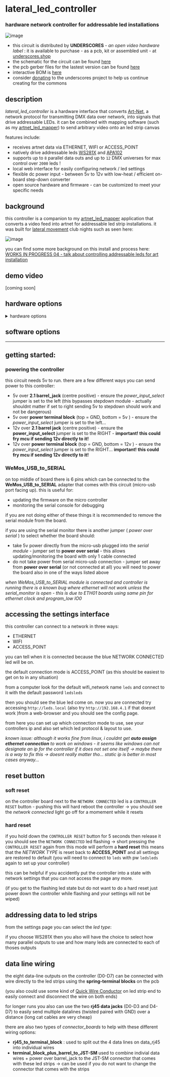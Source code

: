 # lateral_led_controller

### hardware network controller for addressable led installations 

![image](https://github.com/user-attachments/assets/b56ed530-bede-486a-a84b-ba3950885025)

- this circuit is distributed by __UNDERSCORES__ - _an open video hardware label_ : it is available to purchase - as a pcb, kit or assembled unit - at [underscores.shop](https://underscores.shop/lateral_led_controller/)
- the schematic for the circuit can be found [here](/hardware/schematic.pdf)
- the pcb gerber files for the lastest version can be found [here](/hardware/gerber_latest.zip)
- interactive BOM is [here](https://htmlpreview.github.io/?https://github.com/cyberboy666/lateral_led_controller/blob/main/hardware/bom/ibom.html)
- consider [donating](https://opencollective.com/underscores) to the underscores project to help us continue creating for the commons

## description

_lateral_led_controller_ is a hardware interface that converts [Art-Net](https://art-net.org.uk/), a network protocol for transmitting DMX data over network, into signals that drive addressable LEDs. it can be combined with mapping software (such as my [artnet_led_mapper](https://github.com/cyberboy666/artnet_led_mapper/)) to send arbitrary video onto an led strip canvas

features include:

- receives artnet data via ETHERNET, WIFI or ACCESS_POINT
- natively drive addressable leds [WS281X](https://www.aliexpress.com/item/4001322411818.html) and [APA102](https://www.aliexpress.com/item/32322326979.html)
- supports up to `8` parallel data outs and up to `12` DMX universes for max control over `2000` leds !
- local web interface for easily configuring network / led settings
- flexible dc power input - between 5v to 12v with low-heat / efficient on-board step-down converter
- open source hardware and firmware - can be customized to meet your specific needs

## background

this controller is a companion to my [artnet_led_mapper](https://github.com/cyberboy666/artnet_led_mapper/) application that converts a video feed into artnet for addressable led strip installations. it was built for [lateral movement](https://cyberboy666.com/lateralmovement/) club nights such as seen here:

![image](http://underscores.shop/wp-content/uploads/2024/06/leds.gif)


you can find some more background on this install and process here: [WORKS IN PROGRESS 04 - talk about controlling addressable leds for art installation](https://videos.scanlines.xyz/w/p/tUhDfYqJJPfjovscNMvFRL) 

## demo video

[coming soon]

## hardware options

<details><summary>hardware options</summary>

besides this controller there are some more bits of hardware you will need to realize an _addressable led installation_ - i will outline some suggestions here based on my experience but this will depend on your specific requirements - feel free to [email me](mailto:tim@cyberboy666.com) if you would like individual consulting on this.

### led strips

this controller is configured to support two types of addressable led strips (more can be added by firmware update):

### __WS281X__

ie [neopixels](https://www.adafruit.com/product/2541),  [WS2813 (5v) or WS2815 (12v)](https://www.aliexpress.com/item/4001322411818.html)

- these strips are cheapest - around 5usd for 60/m on aliexpress
- data to them is sent over a single wire (D) but is quite slow (around _800kbps_)
- this means that a maximum of around 240 of these leds can be addressed in series before the refresh rate drops below 30fps
- this controller is designed to be able to address up to 8 seperate WS281X led strips in parallel (outputs D0-D7 on board) for maximum 1920 number of leds in total


![image](https://github.com/user-attachments/assets/fd99ba35-70c5-444a-bb6a-b914387d39c2)

### __APA102__

ie [dotstar](https://www.adafruit.com/product/2574) ,  [SK9822](https://www.aliexpress.com/item/32322326979.html)

- these strips cost more - around 10usd for 60/m on aliexpress
- data to them is sent over two wires : ( __D__ata and __C__lock ) but is _very fast_ - (around _24Mbps_ )
- the controller is designed to address a single APA10 led strip by connecting D0 -> Data, D1 -> Clock
- at those speeds there is no need to have parrallel outputs can easily address 2000 leds in series (may need to look into power injection tho)
- they also claim to draw around 1/5 of the power as WS281X (i havnt tested this myself)

![image](https://github.com/user-attachments/assets/4de6dc08-b744-477d-b597-58106c115f09)

## power supply

we ended up using a switching power supply [like this](https://www.aliexpress.com/item/1005002843829663.html) 

- choose voltage based on your strip type (likely to be either 5v or 12v)
- and then power based on the requirement for total number of leds you are using
- you should power the _lateral_led_controller_ from the same supply thats powering the leds (its designed to safely take 5v - 12v input) or atleast ensure the GNDs are connected
- take note on the recommended power wire thickness based on how much current is passing through it (if you use 12v strips then less current is required and therefore thinner wires)

![image](https://github.com/user-attachments/assets/a14c4c9a-6c22-4981-a39e-36884a5f9992)

</details>

## software options

---

## getting started:

### powering the controller

this circuit needs 5v to run. there are a few different ways you can send power to this controller:

- 5v over __2.1 barrel_jack__ (centre positive) - ensure the _power_input_select_ jumper is set to the left (this bypasses stepdown module - actually shouldnt matter if set to right sending 5v to stepdown should work and not be dangerous)
- 5v over __power terminal block__ (top = GND, bottom = 5v ) - ensure the _power_input_select_ jumper is set to the left...
- 12v over __2.1 barrel jack__ (centre positive) - ensure the __power_input_select__ jumper is set to the RIGHT - __important! this could fry mcu if sending 12v directly to it!__
- 12v over __power terminal block__ (top = GND, bottom = 12v ) - ensure the _power_input_select_ jumper is set to the RIGHT... __important! this could fry mcu if sending 12v directly to it!__

### WeMos_USB_to_SERIAL

on top middle of board there is 6 pins which can be connected to the __WeMos_USB_to_SERIAL__ adapter that comes with this circuit (micro-usb port facing up). this is useful for:

- updating the firmware on the micro controller
- monitoring the serial console for debugging

if you are not doing either of these things it is recommended to remove the serial module from the board.

if you are using the serial monitor there is another jumper ( _power over serial_ ) to select whether the board should:

- take 5v power directly from the micro-usb plugged into the _serial module_ - jumper set to __power over serial__ - this allows updating/monitoring the board with only 1 cable connected
- do not take power from serial micro-usb connection - jumper set away from __power over serial__ (or not connected at all) you will need to power the board also in one of the ways listed above

_when WeMos_USB_to_SERIAL module is connected and controller is running there is a known bug where ethernet will not work unless the serial_monitor is open - this is due to ETH01 boards using same pin for ethernet clock and program_low IO0_

## accessing the settings interface

this controller can connect to a network in three ways:

- ETHERNET
- WIFI
- ACCESS_POINT

you can tell when it is connected because the blue NETWORK CONNECTED led will be on.

the default connection mode is ACCESS_POINT (as this should be easiest to get on to in any situation)

from a computer look for the default wifi_network name `leds` and connect to it with the default password `ledsleds`

then you should see the blue led come on. now you are connected try accessing `http://leds.local` (also try `http://192.168.4.1` if that doesnt work )from a web-browser and you should see the config page.

from here you can set up which connection mode to use, see your controllers ip and also set which led protocol & layout to use.

_known issue: although it works fine from linux, i couldnt get __auto assign ethernet connection__ to work on windows - it seems like windows can not designate an ip for the controller if it does not set one itself -> maybe there is a way to fix this -> doesnt really matter tho... static ip is better in most cases anyway..._

## reset button

### soft reset

on the controller board next to the `NETWORK CONNECTED` led is a `CONTROLLER RESET` button - pushing this will hard reboot the controller -> you should see the _network connected_ light go off for a momement while it resets

### hard reset

if you hold down the `CONTROLLER RESET` button for 5 seconds then release it you should see the `NETWORK CONNECTED` led flashing -> short pressing the `CONTROLLER RESET` again from this mode will perform a __hard reset__ this means that the _NETWORK TYPE_ is reset back to __ACCESS_POINT__ and all settings are restored to default (you will need to connect to `leds` with pw `ledsleds` again to set up your controller)

this can be helpful if you accidently put the controller into a state with network settings that you can not access the page any more.

(if you get to the flashing led state but do not want to do a hard reset just power down the controller while flashing and your settings will not be wiped)

## addressing data to led strips







from the settings page you can select the _led type_:

if you choose WS281X then you also will have the choice to select how many parallel outputs to use and how many leds are connected to each of thoses outputs

## data line wiring

the eight data-line outputs on the controller (D0-D7) can be connected with wire directly to the led strips using the __spring-terminal blocks__ on the pcb

(you also could use some kind of [Quick Wire Conductor](https://www.aliexpress.com/item/1005003870395163.html?) on led strip end to easily connect and disconnect the wire on both ends)

for longer runs you also can use the two __rj45 data jacks__ (D0-D3 and D4-D7) to easily send multiple datalines (twisted paired with GND) over a distance (long cat cables are very cheap) 

there are also two types of _connector_boards_ to help with these different wiring options:

- __rj45_to_terminal_block__ : used to split out the 4 data lines on data_rj45 into individual wires
- __terminal_block_plus_barrel_to_JST-SM__ used to combine indivial data wires + power over barrel_jack to the JST-SM connector that comes with these led strips -> can be used if you do not want to change the connector that comes with the strips
